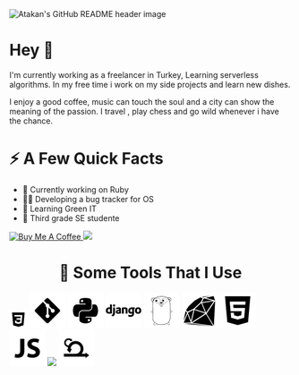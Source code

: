 <img src="https://i.imgur.com/oRSMlSV.png" alt="Atakan's GitHub README header image" style="width:1000px;height:500px">

<h1>Hey 👋</h1>
<p>I'm currently working as a freelancer in Turkey, Learning serverless algorithms. In my free time i work on my side projects and learn new dishes.</p>
<p>I enjoy a good coffee, music can touch the soul and a city can show the meaning of the passion. I travel , play chess and go wild whenever i have the chance.</p>

<h1>⚡️ A Few Quick Facts</h1>
<ul>
      <li>📙 Currently working on Ruby</li>
      <li>👨‍💻 Developing a bug tracker for OS</li>
      <li>🍌 Learning Green IT</li>
      <li>🌵 Third grade SE studente </li>
</ul>
      


<p>
<a href="https://www.buymeacoffee.com//lifeonshorV/" target="_blank" rel="noreferrer nofollow">
      <img src="https://cdn.buymeacoffee.com/buttons/default-red.png" alt="Buy Me A Coffee" height="40" width="170" >
            </a>
<a href="https://www.linkedin.com/in/atakan-yildirim-1b202a234/"><img src="https://img.shields.io/badge/linkedin-%230077B5.svg?&style=for-the-badge&logo=linkedin&logoColor=white"height=40></a></p>
</div>

<center><h1>🚀 Some Tools That I Use</h1></center>
<p>
<img src='https://raw.githubusercontent.com/vorillaz/devicons/ba75593fdf8d66496676a90cbf127d721f73e961/!PNG/css3.png'>
<img src='https://raw.githubusercontent.com/vorillaz/devicons/ba75593fdf8d66496676a90cbf127d721f73e961/!SVG/git.svg'>
<img src='https://raw.githubusercontent.com/vorillaz/devicons/ba75593fdf8d66496676a90cbf127d721f73e961/!SVG/python.svg'>
<img src='https://raw.githubusercontent.com/vorillaz/devicons/ba75593fdf8d66496676a90cbf127d721f73e961/!SVG/django.svg'>
<img src='https://raw.githubusercontent.com/vorillaz/devicons/ba75593fdf8d66496676a90cbf127d721f73e961/!SVG/go.svg'>
<img src='https://raw.githubusercontent.com/vorillaz/devicons/ba75593fdf8d66496676a90cbf127d721f73e961/!SVG/ruby.svg'>
<img src='https://raw.githubusercontent.com/vorillaz/devicons/ba75593fdf8d66496676a90cbf127d721f73e961/!SVG/html5.svg'>
<img src='https://raw.githubusercontent.com/vorillaz/devicons/ba75593fdf8d66496676a90cbf127d721f73e961/!SVG/javascript.svg'>
<img src='https://raw.githubusercontent.com/vorillaz/devicons/ba75593fdf8d66496676a90cbf127d721f73e961/!SVG/sqllite.svg'>
<img src='https://raw.githubusercontent.com/vorillaz/devicons/ba75593fdf8d66496676a90cbf127d721f73e961/!SVG/scrum.svg'>
      </p>






